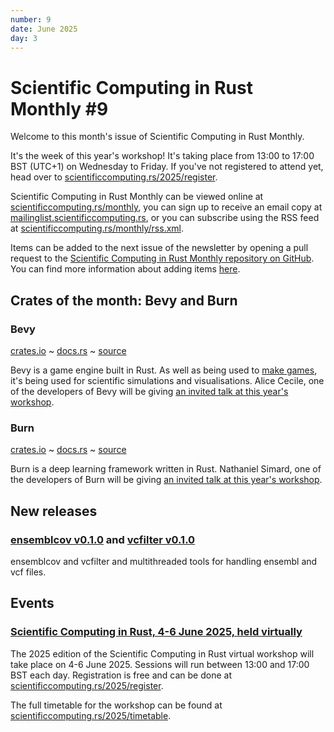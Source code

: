 ```yaml
---
number: 9
date: June 2025
day: 3
---
```


# Scientific Computing in Rust Monthly #9

Welcome to this month's issue of Scientific Computing in Rust Monthly.

It's the week of this year's workshop! It's taking place from 13:00 to 17:00 BST (UTC+1)
on Wednesday to Friday. If you've not registered to attend yet, head over to
[scientificcomputing.rs/2025/register](https://scientificcomputing.rs/2025/register).

Scientific Computing in Rust Monthly can be viewed online at [scientificcomputing.rs/monthly](https://scientificcomputing.rs/monthly),
you can sign up to receive an email copy at [mailinglist.scientificcomputing.rs](https://mailinglist.scientificcomputing.rs),
or you can subscribe using the RSS feed at [scientificcomputing.rs/monthly/rss.xml](https://scientificcomputing.rs/monthly/rss.xml).

Items can be added to the next issue of the newsletter by opening a pull request to the
[Scientific Computing in Rust Monthly repository on GitHub](https://github.com/rust-scicomp/scientific-computing-in-rust-monthly).
You can find more information about adding items
[here](https://github.com/rust-scicomp/scientific-computing-in-rust-monthly#contributing-an-item).

## Crates of the month: Bevy and Burn
### Bevy
[crates.io](https://crates.io/crates/bevy) ~ [docs.rs](https://docs.rs/bevy) ~ [source](https://github.com/bevyengine/bevy)

Bevy is a game engine built in Rust. As well as being used to [make games](https://itch.io/jam/bevy-jam-5/results),
it's being used for scientific simulations and visualisations. Alice Cecile, one of the developers
of Bevy will be giving [an invited talk at this year's workshop](https://scientificcomputing.rs/2025/talks/cecile.html).

### Burn
[crates.io](https://crates.io/crates/burn) ~ [docs.rs](https://docs.rs/burn) ~ [source](https://github.com/tracel-ai/burn)

Burn is a deep learning framework written in Rust.
Nathaniel Simard, one of the developers
of Burn will be giving [an invited talk at this year's workshop](https://scientificcomputing.rs/2025/talks/simard.html).


## New releases

### [ensemblcov v0.1.0](https://crates.io/crates/ensemblcov) and [vcfilter v0.1.0](https://crates.io/crates/vcfilter)
ensemblcov and vcfilter and multithreaded tools for handling ensembl and vcf files.

## Events
### [Scientific Computing in Rust, 4-6 June 2025, held virtually](https://scientificcomputing.rs/2025/)
The 2025 edition of the Scientific Computing in Rust virtual workshop will take place on 4-6 June 2025.
Sessions will run between 13:00 and 17:00 BST each day. Registration is free and can be done at
[scientificcomputing.rs/2025/register](https://scientificcomputing.rs/2025/register).

The full timetable for the workshop can be found at
[scientificcomputing.rs/2025/timetable](https://scientificcomputing.rs/2025/timetable).
